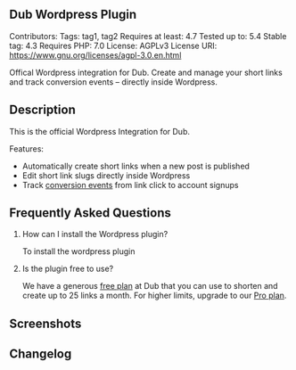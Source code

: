 ## Dub Wordpress Plugin

Contributors: 
Tags: tag1, tag2
Requires at least: 4.7
Tested up to: 5.4
Stable tag: 4.3
Requires PHP: 7.0
License: AGPLv3
License URI: https://www.gnu.org/licenses/agpl-3.0.en.html

Offical Wordpress integration for Dub. Create and manage your short links and track conversion events – directly inside Wordpress.

## Description

This is the official Wordpress Integration for Dub. 

Features: 
- Automatically create short links when a new post is published
- Edit short link slugs directly inside Wordpress
- Track [conversion events](https://dub.co/help/article/dub-conversions) from link click to account signups

## Frequently Asked Questions

1. How can I install the Wordpress plugin?

   To install the wordpress plugin

3. Is the plugin free to use?

   We have a generous [free plan](https://dub.co/pricing) at Dub that you can use to shorten and create up to 25 links a month. For higher limits, upgrade to our [Pro plan](https://dub.co/help/article/pro-plan). 

## Screenshots

## Changelog

